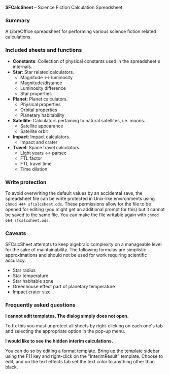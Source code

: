 **SFCalcSheet** – Science Fiction Calculation Spreadsheet


### Summary ###

A LibreOffice spreadsheet for performing various science fiction related calculations.


### Included sheets and functions ###

* **Constants**: Collection of physical constants used in the spreadsheet's internals.
* **Star**: Star related calculators.
  * Magnitude <-> luminosity
  * Magnitude/distance
  * Luminosity difference
  * Star properties
* **Planet**: Planet calculators.
  * Physical properties
  * Orbital properties
  * Planetary habitability
* **Satellite**: Calculators pertaining to natural satellites, i.e. moons.
  * Satellite appearance
  * Satellite orbit
* **Impact**: Impact calculators.
  * Impact and crater
* **Travel**: Space travel calculators.
  * Light years <-> parsec
  * FTL factor
  * FTL travel time
  * Time dilation


### Write protection ###

To avoid overwriting the default values by an accidental save, the spreadsheet file can be write protected in Unix-like environments using `chmod 444 sfcalcsheet.ods`. These permissions allow for the file to be opened for editing (you might get an additional prompt for this) but it cannot be saved to the same file. You can make the file writable again with `chmod 664 sfcalcsheet.ods`.


### Caveats ###

SFCalcSheet attempts to keep algebraic complexity on a manageable level for the sake of maintainability. The following formulas are simplistic approximations and should not be used for work requiring scientific accuracy:

* Star radius
* Star temperature
* Star habitable zone
* Greenhouse effect part of planetary temperature
* Impact crater size


### Frequently asked questions ###

**I cannot edit templates. The dialog simply does not open.**

To fix this you must unprotect all sheets by right-clicking on each one's tab and selecting the appropriate option in the pop-up menu.

**I would like to see the hidden interim calculations.**

You can do so by editing a format template. Bring up the template sidebar using the F11 key and right-click on the "InterimResult" template. Choose to edit, and on the text effects tab set the text color to anything other than black.
